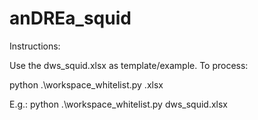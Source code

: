 # anDREa_squid

Instructions:

Use the dws_squid.xlsx as template/example.  To process:

python .\workspace_whitelist.py <filename>.xlsx


E.g.:
python .\workspace_whitelist.py dws_squid.xlsx